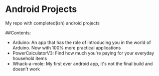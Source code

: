 # Android Projects
My repo with completed(ish) android projects

##Contents:
* Arduino: An app that has the role of introducing you in the world of Arduino. Now with 100% more practical applications
* PowerCalculatorV3: Find how much you're paying for your everyday household items
* Whack-a-mole: My first ever android app, it's not the final build and doesn't work
